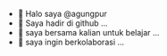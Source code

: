- 👋 Halo saya @agungpur
- 👀 Saya hadir di github ...
- 🌱 saya bersama kalian untuk belajar  ...
- 💞️ saya ingin berkolaborasi  ...

<!---
agungpur/agungpur is a ✨ special ✨ repository because its `README.md` (this file) appears on your GitHub profile.
You can click the Preview link to take a look at your changes.
--->
